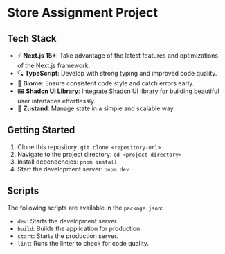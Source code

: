 # Store Assignment Project
<!-- <img width="1512" alt="overview-page-ss" src="https://github.com/user-attachments/assets/ad368c13-572e-4813-a79b-18c488b9d566" /> -->
## Tech Stack

- ⚡ **Next.js 15+**: Take advantage of the latest features and optimizations of the Next.js framework.
- 🔍 **TypeScript**: Develop with strong typing and improved code quality.
- 🚀 **Biome**: Ensure consistent code style and catch errors early.
- 🖼️ **Shadcn UI Library**: Integrate Shadcn UI library for building beautiful user interfaces effortlessly.
- 🐻 **Zustand**: Manage state in a simple and scalable way.


## Getting Started

1. Clone this repository: `git clone <repository-url>`
2. Navigate to the project directory: `cd <project-directory>`
3. Install dependencies: `pnpm install`
4. Start the development server: `pnpm dev`

## Scripts

The following scripts are available in the `package.json`:

- `dev`: Starts the development server.
- `build`: Builds the application for production.
- `start`: Starts the production server.
- `lint`: Runs the linter to check for code quality.
